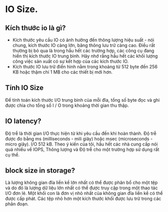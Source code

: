 # IO Size.
## Kích thước io là gì?
* Kích thước yêu cầu IO có ảnh hưởng đến thông lượng hiệu suất - nói chung, kích thước IO càng lớn, băng thông lưu trữ càng cao. Điều rất thường bị bỏ qua là trong hầu hết các trường hợp, các công cụ đang hiển thị kích thước IO trung bình. Hãy nhớ rằng hầu hết các khối lượng công việc sản xuất có sự kết hợp của các kích thước IO.
* Kích thước IO lưu trữ điển hình nằm trong khoảng từ 512 byte đến 256 KB hoặc thậm chí 1 MB cho các thiết bị mới hơn.
## Tính IO Size
Để tính toán kích thước I/O trung bình của mỗi đĩa, tổng số byte đọc và ghi được chia cho tổng số I / O trong khoảng thời gian thu thập.
## IO latency?
Độ trễ là thời gian I/O thực hiện từ khi yêu cầu đến khi hoàn thành. Độ trễ được đo bằng ms (milliseconds - mili giây) hoặc msec (microseconds - micro giây). I/O 512 kB. Theo ý kiến ​​của tôi, hầu hết các nhà cung cấp nói quá nhiều về IOPS, Thông lượng và Độ trễ cho một trường hợp sử dụng rất cụ thể.
##  block size in storage?
Là lượng không gian đĩa liền kề lớn nhất có thể được phân bổ cho một tệp và do đó là lượng dữ liệu lớn nhất có thể được truy cập trong một thao tác I/O đơn lẻ. Một khối con là đơn vị nhỏ nhất của không gian đĩa liền kề có thể được cấp phát. Các tệp nhỏ hơn một kích thước khối được lưu trữ trong các phân đoạn.
